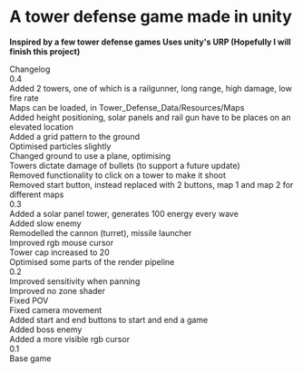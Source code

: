 <h1>A tower defense game made in unity</h1>  
<b>Inspired by a few tower defense games  
Uses unity's URP  
(Hopefully I will finish this project)  
</b>



Changelog  
0.4  
Added 2 towers, one of which is a railgunner, long range, high damage, low fire rate  
Maps can be loaded, in Tower_Defense_Data/Resources/Maps  
Added height positioning, solar panels and rail gun have to be places on an elevated location  
Added a grid pattern to the ground  
Optimised particles slightly  
Changed ground to use a plane, optimising  
Towers dictate damage of bullets (to support a future update)  
Removed functionality to click on a tower to make it shoot  
Removed start button, instead replaced with 2 buttons, map 1 and map 2 for different maps  
0.3  
Added a solar panel tower, generates 100 energy every wave  
Added slow enemy  
Remodelled the cannon (turret), missile launcher  
Improved rgb mouse cursor  
Tower cap increased to 20  
Optimised some parts of the render pipeline  
0.2  
Improved sensitivity when panning  
Improved no zone shader  
Fixed POV  
Fixed camera movement  
Added start and end buttons to start and end a game  
Added boss enemy  
Added a more visible rgb cursor  
0.1  
Base game  
